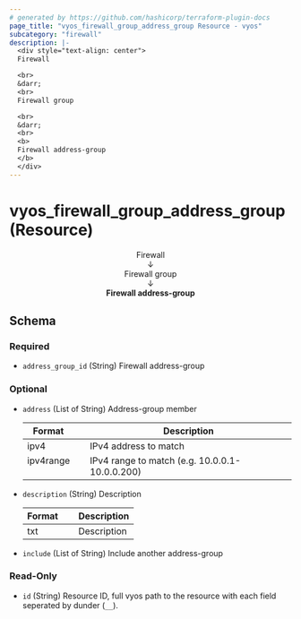 ```yaml
---
# generated by https://github.com/hashicorp/terraform-plugin-docs
page_title: "vyos_firewall_group_address_group Resource - vyos"
subcategory: "firewall"
description: |-
  <div style="text-align: center">
  Firewall

  <br>
  &darr;
  <br>
  Firewall group

  <br>
  &darr;
  <br>
  <b>
  Firewall address-group
  </b>
  </div>
---
```


# vyos_firewall_group_address_group (Resource)

<div style="text-align: center">
Firewall

<br>
&darr;
<br>
Firewall group

<br>
&darr;
<br>
<b>
Firewall address-group
</b>
</div>



<!-- schema generated by tfplugindocs -->
## Schema

### Required

- `address_group_id` (String) Firewall address-group

### Optional

- `address` (List of String) Address-group member

    |  Format     &emsp;|  Description                                     |
    |-------------------|--------------------------------------------------|
    |  ipv4       &emsp;|  IPv4 address to match                           |
    |  ipv4range  &emsp;|  IPv4 range to match (e.g. 10.0.0.1-10.0.0.200)  |
- `description` (String) Description

    |  Format  &emsp;|  Description  |
    |----------------|---------------|
    |  txt     &emsp;|  Description  |
- `include` (List of String) Include another address-group

### Read-Only

- `id` (String) Resource ID, full vyos path to the resource with each field seperated by dunder (`__`).
